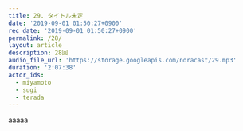 ```yaml
---
title: 29. タイトル未定
date: '2019-09-01 01:50:27+0900'
rec_date: '2019-09-01 01:50:27+0900'
permalink: /28/
layout: article
description: 28回
audio_file_url: 'https://storage.googleapis.com/noracast/29.mp3'
duration: '2:07:38'
actor_ids:
  - miyamoto
  - sugi
  - terada
---
```

aaaaa
